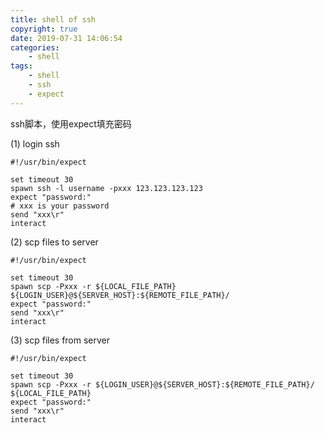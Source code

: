 ```yaml
---
title: shell of ssh
copyright: true
date: 2019-07-31 14:06:54
categories:
    - shell
tags:
    - shell
    - ssh
    - expect
---
```

ssh脚本，使用expect填充密码

<!-- more -->

(1) login ssh

```shell
#!/usr/bin/expect

set timeout 30
spawn ssh -l username -pxxx 123.123.123.123
expect "password:"
# xxx is your password
send "xxx\r"
interact
```

(2) scp files to server

```shell
#!/usr/bin/expect

set timeout 30
spawn scp -Pxxx -r ${LOCAL_FILE_PATH} ${LOGIN_USER}@${SERVER_HOST}:${REMOTE_FILE_PATH}/
expect "password:"
send "xxx\r"
interact
```

(3) scp files from server

```shell
#!/usr/bin/expect

set timeout 30
spawn scp -Pxxx -r ${LOGIN_USER}@${SERVER_HOST}:${REMOTE_FILE_PATH}/ ${LOCAL_FILE_PATH}
expect "password:"
send "xxx\r"
interact
```
